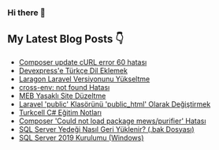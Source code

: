 ### Hi there 👋

## My Latest Blog Posts 👇
<!-- HASHNODE_BLOG:START -->
- [Composer update cURL error 60 hatası](https://tahsingokalp.dev//composer-update-curl-error-60-hatasi)
- [Devexpress'e Türkçe Dil Eklemek](https://tahsingokalp.dev//devexpresse-turkce-dil-eklemek)
- [Laragon Laravel Versiyonunu Yükseltme](https://tahsingokalp.dev//laragon-laravel-versiyonunu-yukseltme)
- [cross-env: not found Hatası](https://tahsingokalp.dev//cross-env-not-found-hatasi)
- [MEB Yasaklı Site Düzeltme](https://tahsingokalp.dev//meb-yasakli-site-duzeltme)
- [Laravel 'public' Klasörünü 'public_html' Olarak Değiştirmek](https://tahsingokalp.dev//laravel-public-klasorunu-publichtml-olarak-degistirmek)
- [Turkcell C# Eğitim Notları](https://tahsingokalp.dev//turkcell-c-egitim-notlari)
- [Composer 'Could not load package mews/purifier' Hatası](https://tahsingokalp.dev//composer-could-not-load-package-mewspurifier-hatasi)
- [SQL Server Yedeği Nasıl Geri Yüklenir? (.bak Dosyası)](https://tahsingokalp.dev//sql-server-yedegi-nasil-geri-yuklenir-bak-dosyasi)
- [SQL Server 2019 Kurulumu (Windows)](https://tahsingokalp.dev//sql-server-2019-kurulumu-windows)
<!-- HASHNODE_BLOG:END -->

<!--
**TahsinGokalp/TahsinGokalp** is a ✨ _special_ ✨ repository because its `README.md` (this file) appears on your GitHub profile.

Here are some ideas to get you started:

- 🔭 I’m currently working on ...
- 🌱 I’m currently learning ...
- 👯 I’m looking to collaborate on ...
- 🤔 I’m looking for help with ...
- 💬 Ask me about ...
- 📫 How to reach me: ...
- 😄 Pronouns: ...
- ⚡ Fun fact: ...
-->
